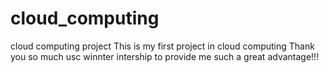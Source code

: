 # cloud_computing
cloud computing project
This is my first project in cloud computing 
Thank you so much usc winnter intership to provide me such a great advantage!!!
